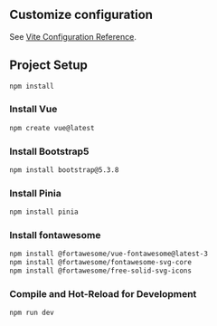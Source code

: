 ## Customize configuration

See [Vite Configuration Reference](https://vite.dev/config/).

## Project Setup

```sh
npm install
```

### Install Vue

```sh
npm create vue@latest
```

### Install Bootstrap5

```sh
npm install bootstrap@5.3.8
```

### Install Pinia

```sh
npm install pinia
```

### Install fontawesome

```sh
npm install @fortawesome/vue-fontawesome@latest-3
npm install @fortawesome/fontawesome-svg-core
npm install @fortawesome/free-solid-svg-icons
```

### Compile and Hot-Reload for Development

```sh
npm run dev
```

